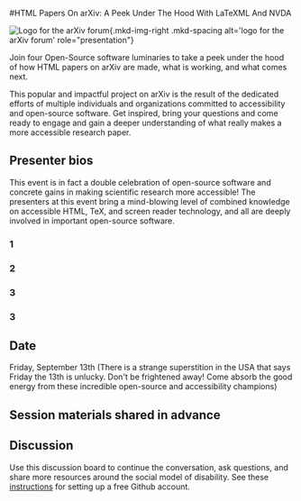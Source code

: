 #HTML Papers On arXiv: A Peek Under The Hood With LaTeXML And NVDA

![Logo for the arXiv forum](../../assets/arxiv-forum-logo-full-2024.svg){.mkd-img-right .mkd-spacing alt='logo for the arXiv forum' role="presentation"}

Join four Open-Source software luminaries to take a peek under the hood of how HTML papers on arXiv are made, what is working, and what comes next. 

This popular and impactful project on arXiv is the result of the dedicated efforts of multiple individuals and organizations committed to accessibility and open-source software. Get inspired, bring your questions and come ready to engage and gain a deeper understanding of what really makes a more accessible research paper.

## Presenter bios
This event is in fact a double celebration of open-source software and concrete gains in making scientific research more accessible! The presenters at this event bring a mind-blowing level of combined knowledge on accessible HTML, TeX, and screen reader technology, and all are deeply involved in important open-source software.

### 1

### 2

### 3

### 3

## Date
Friday, September 13th
(There is a strange superstition in the USA that says Friday the 13th is unlucky. Don't be frightened away! Come absorb the good energy from these incredible open-source and accessibility champions)


## Session materials shared in advance


## Discussion
Use this discussion board to continue the conversation, ask questions, and share more resources around the social model of disability. See these [instructions](discussion-board.md) for setting up a free Github account.

